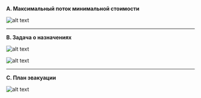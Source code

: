 **A. Максимальный поток минимальной стоимости**

![alt text](https://github.com/Garanyan/made/advanced-algorithms/blob/master/HW9/A.png "A")

---
**B. Задача о назначениях**

![alt text](https://github.com/Garanyan/made/advanced-algorithms/blob/master/HW9/9b1.png "алгоритм")

![alt text](https://github.com/Garanyan/made/advanced-algorithms/blob/master/HW9/9b2.png "граф")

---

**C. План эвакуации**

![alt text](https://github.com/Garanyan/made/advanced-algorithms/blob/master/HW9/C.png "C")
